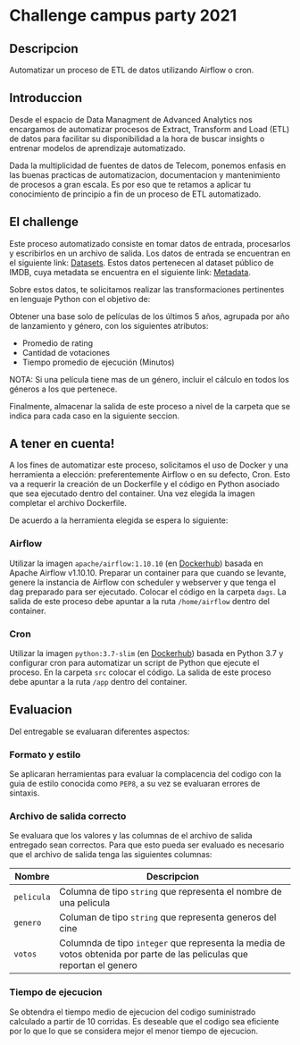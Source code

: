 # Challenge campus party 2021


## Descripcion

Automatizar un proceso de ETL de datos utilizando Airflow o cron.

## Introduccion

Desde el espacio de Data Managment de Advanced Analytics nos encargamos de automatizar procesos de Extract, Transform and Load (ETL) de datos para facilitar su disponibilidad a la hora de buscar insights o entrenar modelos de aprendizaje automatizado.

Dada la multiplicidad de fuentes de datos de Telecom, ponemos enfasis en las buenas practicas de automatizacion, documentacion y mantenimiento de procesos a gran escala. Es por eso que te retamos a aplicar tu conocimiento de principio a fin de un proceso de ETL automatizado.

## El challenge

Este proceso automatizado consiste en tomar datos de entrada, procesarlos y escribirlos en un archivo de salida. Los datos de entrada se encuentran en el siguiente link: [Datasets](https://datasets.imdbws.com/).
Estos datos pertenecen al dataset público de IMDB, cuya metadata se encuentra en el siguiente link: [Metadata](https://www.imdb.com/interfaces/).

Sobre estos datos, te solicitamos realizar las transformaciones pertinentes en lenguaje Python con el objetivo de:

Obtener una base solo de películas de los últimos 5 años, agrupada por año de lanzamiento y género, con los siguientes atributos:
 - Promedio de rating
 - Cantidad de votaciones
 - Tiempo promedio de ejecución (Minutos)
  
NOTA: Si una película tiene mas de un género, incluir el cálculo en todos los géneros a los que pertenece.

Finalmente, almacenar la salida de este proceso a nivel de la carpeta que se indica para cada caso en la siguiente seccion.

## A tener en cuenta!

A los fines de automatizar este proceso, solicitamos el uso de Docker y una herramienta a elección: preferentemente Airflow o en su defecto, Cron. Esto va a requerir la creación de un Dockerfile y el código en Python asociado que sea ejecutado dentro del container. Una vez elegida la imagen completar el archivo Dockerfile.

De acuerdo a la herramienta elegida se espera lo siguiente:

### Airflow

Utilizar la imagen `apache/airflow:1.10.10` (en [Dockerhub](https://hub.docker.com/r/apache/airflow)) basada en Apache Airflow v1.10.10. Preparar un container para que cuando se levante, genere la instancia de Airflow con scheduler y webserver y que tenga el dag preparado para ser ejecutado. Colocar el código en la carpeta `dags`. La salida de este proceso debe apuntar a la ruta `/home/airflow` dentro del container.

### Cron

Utilizar la imagen `python:3.7-slim` (en [Dockerhub](https://hub.docker.com/_/python)) basada en Python 3.7 y configurar cron para automatizar un script de Python que ejecute el proceso. En la carpeta `src` colocar el código. La salida de este proceso debe apuntar a la ruta `/app` dentro del container.

## Evaluacion

Del entregable se evaluaran diferentes aspectos:

### Formato y estilo

Se aplicaran herramientas para evaluar la complacencia del codigo con la guia de estilo conocida como `PEP8`, a su vez se evaluaran errores de sintaxis.

### Archivo de salida correcto

Se evaluara que los valores y las columnas de el archivo de salida entregado sean correctos. Para que esto pueda ser evaluado es necesario que el archivo de salida tenga las siguientes columnas:

| Nombre     | Descripcion |
|------------|-------------|
| `pelicula` | Columna de tipo `string` que representa el nombre de una pelicula |
| `genero`   | Columan de tipo `string` que representa generos del cine |
| `votos`    | Columnda de tipo `integer` que representa la media de votos obtenida por parte de las peliculas que reportan el genero |

### Tiempo de ejecucion

Se obtendra el tiempo medio de ejecucion del codigo suministrado calculado a partir de 10 corridas. Es deseable que el codigo sea eficiente por lo que lo que se considera mejor el menor tiempo de ejecucion.